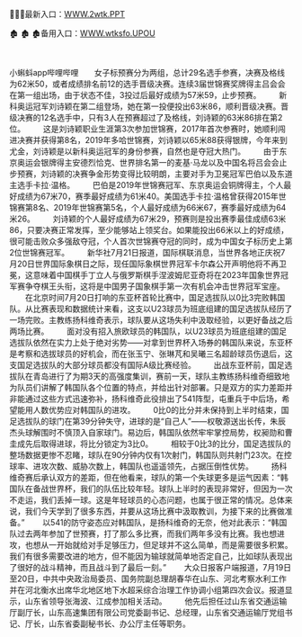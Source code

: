<p>
	🦵🦵🦵最新入口：<a href="http://www.baidu.com/link?url=6MA2SWnO3Raqke39an_0PUxosM6ZrUGzi1BN9tNnlPW&wd">WWW.2wtk.PPT</a> 
	<p>
		🏚
🏚
🏚备用入口：<a href="http://www.baidu.com/link?url=6MA2SWnO3Raqke39an_0PUxosM6ZrUGzi1BN9tNnlPW&wd">WWW.wtksfo.UPOU</a> 
	</p>
	<p>
		<br />
	</p>
	<p>
		小蝌蚪app哔哩哔哩　　女子标预赛分为两组，总计29名选手参赛，决赛及格线为62米50，或者成绩排名前12的选手晋级决赛。连续3届世锦赛奖牌得主吕会会在第一组出场，由于状态不佳，3投过后最好成绩为57米59，止步预赛。
　　新科奥运冠军刘诗颖在第二组登场，她在第一投便投出63米86，顺利晋级决赛。晋级决赛的12名选手中，只有3人在预赛超过了及格线，刘诗颖的63米86排在第2位。
　　这是刘诗颖职业生涯第3次参加世锦赛，2017年首次参赛时，她顺利闯进决赛并获得第8名，2019年多哈世锦赛，刘诗颖以65米88获得银牌，今年来到尤金，刘诗颖是以新科奥运冠军的身份参赛，自然也是夺冠大热门。
　　由于东京奥运会银牌得主安德烈恰克、世界排名第一的麦基·马龙以及中国名将吕会会止步预赛，刘诗颖的决赛争金形势变得比较明朗，主要对手为卫冕冠军巴伯以及东道主选手卡拉·温格。
　　巴伯是2019年世锦赛冠军、东京奥运会铜牌得主，个人最好成绩为67米70，赛季最好成绩为61米40。美国选手卡拉·温格曾获得2015年世锦赛第8名、2019年世锦赛第5名，个人最好成绩为66米67，赛季最好成绩为64米26。
　　刘诗颖的个人最好成绩为67米29，预赛则是投出赛季最佳成绩63米86，只要决赛正常发挥，至少能够站上领奖台。如果能投出66米以上的好成绩，很可能击败众多强敌夺冠，个人首次世锦赛夺冠的同时，成为中国女子标历史上第2位世锦赛冠军。
　　新华社7月21日报道，国际棋联消息，当世界各地正庆祝7月20日世界国际象棋日之际，现任国际象棋世界冠军卡尔森公开声明他将不再卫冕，这意味着中国棋手丁立人与俄罗斯棋手涅波姆尼亚奇将在2023年国象世界冠军赛争夺棋王头衔，这将是中国男子国象棋手第一次有机会冲击世界冠军宝座。
　　在北京时间7月20日打响的东亚杯首轮比赛中，国足选拔队以0比3完败韩国队。从比赛表现和数据统计来看，这支以U23球员为班底组建的国足选拔队经历了一场完败。主教练扬科维奇表示，球队要从这场失利中汲取经验，以更好备战之后两场比赛。
　　面对没有招入旅欧球员的韩国队，以U23球员为班底组建的国足选拔队依然在实力上处于绝对劣势——对拿到世界杯入场券的韩国队来说，东亚杯是考察和选拔球员的好机会，而在张玉宁、张琳芃和吴曦三名超龄球员伤退后，这支国足选拔队的大部分球员都没有国际A级比赛经验。
　　出战东亚杯前，国足选拔队在青岛进行了为期3天的高强度集训，赛前一天，球队主教练扬科维奇细致地为队员们讲解了韩国队各个位置的特点，并给出针对部署。只是双方的实力差距并非能通过这些方式迅速弥补，扬科维奇此役排出了541阵型，屯重兵于中后场，希望能用人数优势应对韩国队的进攻。
　　0比0的比分并未保持到上半时结束，国足选拔队的球门在第39分钟失守，进球的是“自己人”——权敬源送出长传，朱辰杰头球解围时不慎顶入自家球门。易边后，韩国队依然牢牢掌控局势，权昶勋和曹圭成先后取得进球，将比分锁定为3比0。
　　相较于0比3的比分，国足选拔队的整场数据更惨不忍睹，球队在90分钟内仅有1次射门，韩国队则共射门23次。在控球率、进攻次数、威胁次数上，韩国队也遥遥领先，占据压倒性优势。
　　扬科维奇赛后承认双方的差距，但在他看来，球队的第一个失球更多是运气因素：“韩国队在备战世界杯，我们的队伍比较年轻。球队上半时的表现非常好，但因为一次不走运，我们丢掉一球。这是年轻球员的心态问题，也属于很正常的情况。总体来说，我们今天学到了很多东西，并要从这场比赛中汲取教训，为接下来的比赛做准备。”
　　以541的防守姿态应对韩国队，是扬科维奇的无奈，他对此表示：“韩国队过去两年参加了世预赛，打了那么多比赛，而我们两年多没有比赛。我也想进攻，也想从一开始就给对手足够压力，但足球并不这么简单，而是需要很多积累。我们有很多需要改进的地方，但不能因为输球就简单地否定自己，比如球队表现出了很好的战斗精神，而且战斗到了最后一刻。”
　　大众日报客户端报道，7月19日至20日，中共中央政治局委员、国务院副总理胡春华在山东、河北考察水利工作并在河北衡水出席华北地区地下水超采综合治理工作协调小组第四次会议。报道显示，山东省领导张海波、江成参加相关活动。
　　他先后担任过山东省交通运输厅副厅长，山东高速集团有限公司党委副书记、总经理，山东省交通运输厅党组书记、厅长，山东省委副秘书长、办公厅主任等职务。
	</p>
